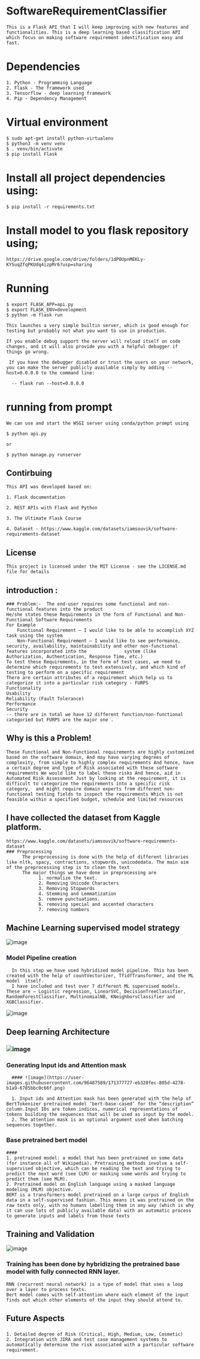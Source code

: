 # SoftwareRequirementClassifier
    This is a Flask API that I will keep improving with new features and functionalities. This is a deep learning based classification API which focus on making software requirement identification easy and fast.

# Dependencies
    1. Python - Programming Language
    2. Flask - The framework used
    3. Tensorflow - deep learning framework
    4. Pip - Dependency Management

# Virtual environment 
    $ sudo apt-get install python-virtualenv
    $ python3 -m venv venv
    $ . venv/bin/activate
    $ pip install Flask

# Install all project dependencies using:
    $ pip install -r requirements.txt

# Install model to you flask repository using;
    https://drive.google.com/drive/folders/1dP0UpnMEKLy-KYSuqZfqPKUdq4izpMr6?usp=sharing

# Running   
    $ export FLASK_APP=api.py
    $ export FLASK_ENV=development
    $ python -m flask run
    
    This launches a very simple builtin server, which is good enough for testing but probably not what you want to use in production.

    If you enable debug support the server will reload itself on code changes, and it will also provide you with a helpful debugger if things go wrong.

     If you have the debugger disabled or trust the users on your network, you can make the server publicly available simply by adding --host=0.0.0.0 to the command line:
      
      -- flask run --host=0.0.0.0
 
 # running from prompt
    We can use and start the WSGI server using conda/python prompt using 
    
    $ python api.py 
    
    or 
    
    $ python manage.py runserver
      
## Contirbuing 
    This API was developed based on:
    
    1. Flask documentation
    
    2. REST APIs with Flask and Python
    
    3. The Ultimate Flask Course
    
    4. Dataset - https://www.kaggle.com/datasets/iamsouvik/software-requirements-dataset
  
## License
    This project is licensed under the MIT License - see the LICENSE.md file for details



## introduction :
    ### Problem:-  The end-user requires some functional and non-functional features into the product
    He/she states these Requirements in the form of Functional and Non-Functional Software Requirements
    For Example 
        Functional Requirement – I would like to be able to accomplish XYZ task using the system
        Non-Functional Requirement – I would like to see performance, security, availability, maintainability and other non-functional features incorporated into the              system (like Authorization, Authentication, Response Time, etc.)
    To test these Requirements, in the form of test cases, we need to determine which requirements to test extensively, and which kind of testing to perform on a specific requirement
    There are certain attributes of a requirement which help us to categorize it into a particular risk category - FURPS
    Functionality 
    Usability
    Reliability (Fault Tolerance)
    Performance
    Security
    -- there are in total we have 12 different function/non-functional categoried but FURPS are the major one .
## Why is this a Problem!
    These Functional and Non-Functional requirements are highly customized based on the software domain, And may have varying degrees of complexity, from simple to highly complex requirements And hence, have a certain degree and type of Risk associated with these software requirements We would like to label these risks And hence, aid in Automated Risk Assessment Just by looking at the requirement, it is difficult to categorize the requirements into a specific risk category,  and might require domain experts from different non-functional testing fields to inspect the requirements Which is not feasible within a specified budget, schedule and limited resources

## I have collected the dataset from Kaggle platform.
    https://www.kaggle.com/datasets/iamsouvik/software-requirements-dataset
    ### Preprocessing 
          The preprocessing is done with the help of different libraries like nltk, spacy, contractions, stopwords, unicodedata. The main aim of the preprocessing step is to clean the text
          The major things we have done in preprocessing are
	            1. normalize the text.
	            2. Removing Unicode Characters
	            3. Removing Stopwords
	            4. Stemming and Lemmatization
	            5. remove punctuations.
	            6. removing special and accented characters
	            7. removing numbers
 
## Machine Learning supervised model strategy 
![image](https://user-images.githubusercontent.com/96487589/171377108-54ec11a1-39a5-42de-8b7c-8b786d0521b9.png)
  ### Model Pipeline creation 
      In this step we have used hybridized model pipeline. This has been created with the help of countVectorizer, TfidfTransformer, and the ML model  itself.
      I have included and test over 7 different ML supervised models. These are – Logistic regression, LinearSVC, DecisionTreeClassifier, RandomForestClassifier, MultinomialNB, KNeighborsClassifier and XGBClassifier.
![image](https://user-images.githubusercontent.com/96487589/171377343-de2b68ae-1b4c-41c6-ae56-ae163addabb2.png)

## Deep learning Architecture
   ### ![image](https://user-images.githubusercontent.com/96487589/171377467-4adef1de-c81d-4bd1-a662-4a895ab346f3.png)
  ### Generating Input ids and Attention mask	
      #### ![image](https://user-images.githubusercontent.com/96487589/171377727-eb320fec-805d-4278-b1a9-6785bbc0c66f.png)

      1. Input ids and Attention mask has been generated with the help of BertTokenizer pretrained model ‘bert-base-cased’ for the “description” column.Input IDs are token indices, numerical representations of tokens building the sequences that will be used as input by the model. 
      2. The attention mask is an optional argument used when batching sequences together.

  ### Base pretrained bert model
    ####
    1. pretrained model: a model that has been pretrained on some data (for instance all of Wikipedia). Pretraining methods involve a self-supervised objective, which can be reading the text and trying to predict the next word (see CLM) or masking some words and trying to predict them (see MLM).
    2. Pretrained model on English language using a masked language modeling (MLM) objective. 
    BERT is a transformers model pretrained on a large corpus of English data in a self-supervised fashion. This means it was pretrained on the raw texts only, with no humans labelling them in any way (which is why it can use lots of publicly available data) with an automatic process to generate inputs and labels from those texts

## Training and Validation 
  ![image](https://user-images.githubusercontent.com/96487589/171377974-ca9edcdd-1239-4d41-9e79-d0cc3e31daaa.png)

  ### Training has been done by hybridizing the pretrained base model with fully connected RNN layer.
    RNN (recurrent neural network) is a type of model that uses a loop over a layer to process texts.
    Bert model comes with self-attention where each element of the input finds out which other elements of the input they should attend to.
   
   
## Future Aspects
  ### 
    1. Detailed degree of Risk (Critical, High, Medium, Low, Cosmetic)
    2. Integration with JIRA and test case management systems to automatically determine the risk associated with a particular software requirement.

  





